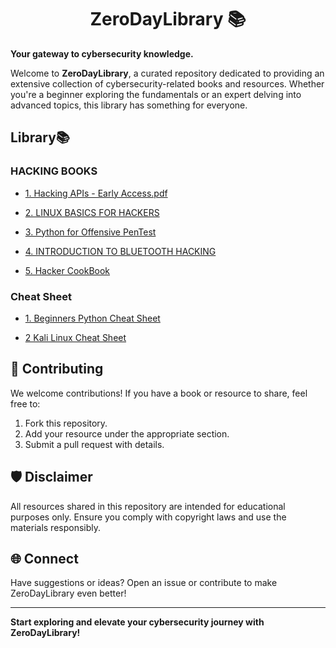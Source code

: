 <h1 align='center'> ZeroDayLibrary 📚  </h1>

**Your gateway to cybersecurity knowledge.**  

Welcome to **ZeroDayLibrary**, a curated repository dedicated to providing an extensive collection of cybersecurity-related books and resources. Whether you're a beginner exploring the fundamentals or an expert delving into advanced topics, this library has something for everyone.

## Library📚
### HACKING BOOKS

- [1. Hacking APIs - Early Access.pdf](https://github.com/theNareshofficial/ZeroDayLibrary/blob/main/Hacking%20APIs%20-%20Early%20Access.pdf)
  
- [2. LINUX BASICS FOR HACKERS](https://github.com/theNareshofficial/ZeroDayLibrary/blob/main/Linux%20Basics%20for%20Hackers.pdf)

- [3. Python for Offensive PenTest](https://github.com/theNareshofficial/ZeroDayLibrary/blob/main/Python%20for%20Offensive%20PenTest.pdf)

- [4. INTRODUCTION TO BLUETOOTH HACKING](https://github.com/theNareshofficial/ZeroDayLibrary/blob/main/INTRODUCTION%20TO%20BLUETOOTH%20HACKING.pdf)

- [5. Hacker CookBook](https://github.com/theNareshofficial/ZeroDayLibrary/blob/main/Hacker%20cook%20book.pdf)

### Cheat Sheet

- [1. Beginners Python Cheat Sheet](https://github.com/theNareshofficial/ZeroDayLibrary/blob/main/beginners_python_cheat_sheet_pcc_all.pdf)

- [2 Kali Linux Cheat Sheet](https://github.com/theNareshofficial/ZeroDayLibrary/blob/main/Kali-Linux-Cheat-Sheet.pdf)

## 🤝 Contributing
We welcome contributions! If you have a book or resource to share, feel free to:  
1. Fork this repository.  
2. Add your resource under the appropriate section.  
3. Submit a pull request with details.  

## 🛡️ Disclaimer  
All resources shared in this repository are intended for educational purposes only. Ensure you comply with copyright laws and use the materials responsibly.  

## 🌐 Connect  
Have suggestions or ideas? Open an issue or contribute to make ZeroDayLibrary even better!  

---

**Start exploring and elevate your cybersecurity journey with ZeroDayLibrary!**  
